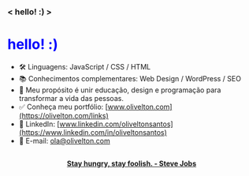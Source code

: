 ### < hello! :) >

<h1 style="color:blue;"> hello! :) </h1>

- 🛠 Linguagens: JavaScript / CSS / HTML
- 📚 Conhecimentos complementares: Web Design / WordPress / SEO
- 🎯 Meu propósito é unir educação, design e programação para transformar a vida das pessoas.
- ✅ Conheça meu portfólio: [www.olivelton.com](https://olivelton.com/links)
- 💼 LinkedIn: [www.linkedin.com/oliveltonsantos](https://www.linkedin.com/in/oliveltonsantos)
- 📧 E-mail: ola@olivelton.com

##

<div align="center">
<strong> <a href="https://www.youtube.com/watch?v=UF8uR6Z6KLc&ab_channel=Stanford" target="_blank">Stay hungry, stay foolish. - Steve Jobs</a></strong>
</div>
